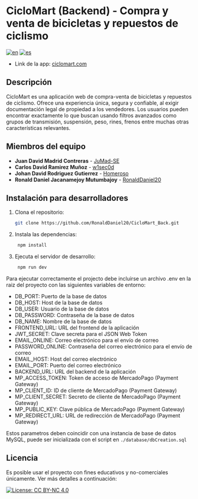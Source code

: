 # CicloMart (Backend) - Compra y venta de bicicletas y repuestos de ciclismo

[![en](https://img.shields.io/badge/Language-English-green)](README.md) [![es](https://img.shields.io/badge/Idioma-Español-green)](README.es.md)

- Link de la app: [ciclomart.com](https://ciclomart.com)

## Descripción

CicloMart es una aplicación web de compra-venta de bicicletas y repuestos de ciclismo. Ofrece una experiencia única, segura y confiable, al exigir documentación legal de propiedad a los vendedores. Los usuarios pueden encontrar exactamente lo que buscan usando filtros avanzados como grupos de transmisión, suspensión, peso, rines, frenos entre muchas otras características relevantes.

## Miembros del equipo

- **Juan David Madrid Contreras** - [JuMad-SE](https://github.com/JuMad-SE)
- **Carlos David Ramirez Muñoz** - [w1sec0d](https://github.com/w1sec0d)
- **Johan David Rodriguez Gutierrez** - [Homeroso](https://github.com/Homeroso)
- **Ronald Daniel Jacanamejoy Mutumbajoy** - [RonaldDaniel20](https://github.com/RonaldDaniel20)

## Instalación para desarrolladores

1. Clona el repositorio:

   ```bash
   git clone https://github.com/RonaldDaniel20/CicloMart_Back.git
   ```

2. Instala las dependencias:

   ```bash
    npm install
   ```

3. Ejecuta el servidor de desarrollo:

   ```bash
    npm run dev
   ```

Para ejecutar correctamente el projecto debe incluirse un archivo .env en la raiz del proyecto con las siguientes variables de entorno:

- DB_PORT: Puerto de la base de datos
- DB_HOST: Host de la base de datos
- DB_USER: Usuario de la base de datos
- DB_PASSWORD: Contraseña de la base de datos
- DB_NAME: Nombre de la base de datos
- FRONTEND_URL: URL del frontend de la aplicación
- JWT_SECRET: Clave secreta para el JSON Web Token
- EMAIL_ONLINE: Correo electrónico para el envío de correo
- PASSWORD_ONLINE: Contraseña del correo electrónico para el envío de correo
- EMAIL_HOST: Host del correo electrónico
- EMAIL_PORT: Puerto del correo electrónico
- BACKEND_URL: URL del backend de la aplicación
- MP_ACCESS_TOKEN: Token de acceso de MercadoPago (Payment Gateway)
- MP_CLIENT_ID: ID de cliente de MercadoPago (Payment Gateway)
- MP_CLIENT_SECRET: Secreto de cliente de MercadoPago (Payment Gateway)
- MP_PUBLIC_KEY: Clave pública de MercadoPago (Payment Gateway)
- MP_REDIRECT_URL: URL de redirección de MercadoPago (Payment Gateway)

Estos parametros deben coincidir con una instancia de base de datos MySQL, puede ser inicializada con el script en `./database/dbCreation.sql`

## Licencia

Es posible usar el proyecto con fines educativos y no-comerciales únicamente. Ver más detalles a continuación:

[![License: CC BY-NC 4.0](https://img.shields.io/badge/License-CC%20BY--NC%204.0-lightgrey.svg)](https://creativecommons.org/licenses/by-nc/4.0/)
